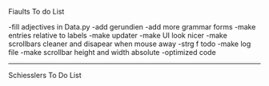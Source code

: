Fiaults To do List

-fill adjectives in Data.py
-add gerundien
-add more grammar forms
-make entries relative to labels
-make updater
-make UI look nicer
-make scrollbars cleaner and disapear when mouse away
-strg f todo
-make log file
-make scrollbar height and width absolute
-optimized code

------------------------------------
Schiesslers To Do List
